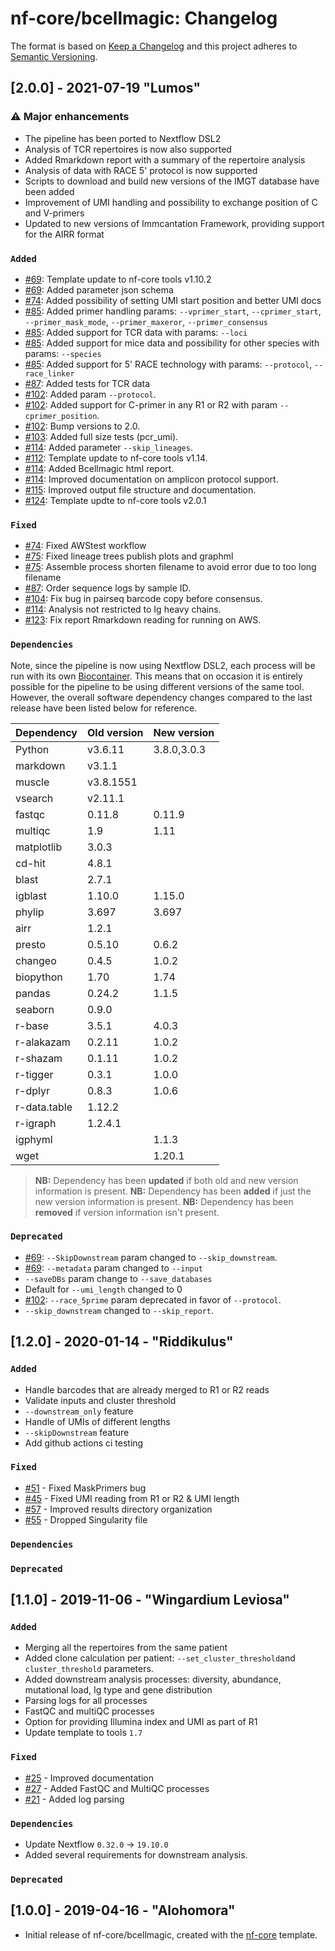 # nf-core/bcellmagic: Changelog

The format is based on [Keep a Changelog](http://keepachangelog.com/en/1.0.0/)
and this project adheres to [Semantic Versioning](http://semver.org/spec/v2.0.0.html).

## [2.0.0] - 2021-07-19 "Lumos"

### :warning: Major enhancements

* The pipeline has been ported to Nextflow DSL2
* Analysis of TCR repertoires is now also supported
* Added Rmarkdown report with a summary of the repertoire analysis
* Analysis of data with RACE 5' protocol is now supported
* Scripts to download and build new versions of the IMGT database have been added
* Improvement of UMI handling and possibility to exchange position of C and V-primers
* Updated to new versions of Immcantation Framework, providing support for the AIRR format

### `Added`

* [#69](https://github.com/nf-core/bcellmagic/pull/69): Template update to nf-core tools v1.10.2
* [#69](https://github.com/nf-core/bcellmagic/pull/69): Added parameter json schema
* [#74](https://github.com/nf-core/bcellmagic/pull/74): Added possibility of setting UMI start position and better UMI docs
* [#85](https://github.com/nf-core/bcellmagic/pull/85): Added primer handling params: `--vprimer_start`, `--cprimer_start`, `--primer_mask_mode`, `--primer_maxeror`, `--primer_consensus`
* [#85](https://github.com/nf-core/bcellmagic/pull/85): Added support for TCR data with params: `--loci`
* [#85](https://github.com/nf-core/bcellmagic/pull/85): Added support for mice data and possibility for other species with params: `--species`
* [#85](https://github.com/nf-core/bcellmagic/pull/85): Added support for 5' RACE technology with params: `--protocol`, `--race_linker`
* [#87](https://github.com/nf-core/bcellmagic/pull/87): Added tests for TCR data
* [#102](https://github.com/nf-core/bcellmagic/pull/102): Added param `--protocol`.
* [#102](https://github.com/nf-core/bcellmagic/pull/102): Added support for C-primer in any R1 or R2 with param `--cprimer_position`.
* [#102](https://github.com/nf-core/bcellmagic/pull/102): Bump versions to 2.0.
* [#103](https://github.com/nf-core/bcellmagic/pull/103): Added full size tests (pcr_umi).
* [#114](https://github.com/nf-core/bcellmagic/pull/114): Added parameter `--skip_lineages`.
* [#112](https://github.com/nf-core/bcellmagic/pull/112): Template update to nf-core tools v1.14.
* [#114](https://github.com/nf-core/bcellmagic/pull/114): Added Bcellmagic html report.
* [#114](https://github.com/nf-core/bcellmagic/pull/114): Improved documentation on amplicon protocol support.
* [#115](https://github.com/nf-core/bcellmagic/pull/115): Improved output file structure and documentation.
* [#124](https://github.com/nf-core/bcellmagic/pull/124): Template updte to nf-core tools v2.0.1

### `Fixed`

* [#74](https://github.com/nf-core/bcellmagic/pull/74): Fixed AWStest workflow
* [#75](https://github.com/nf-core/bcellmagic/pull/75): Fixed lineage trees publish plots and graphml
* [#75](https://github.com/nf-core/bcellmagic/pull/75): Assemble process shorten filename to avoid error due to too long filename
* [#87](https://github.com/nf-core/bcellmagic/pull/87): Order sequence logs by sample ID.
* [#104](https://github.com/nf-core/bcellmagic/pull/104): Fix bug in pairseq barcode copy before consensus.
* [#114](https://github.com/nf-core/bcellmagic/pull/114): Analysis not restricted to Ig heavy chains.
* [#123](https://github.com/nf-core/bcellmagic/pull/123): Fix report Rmarkdown reading for running on AWS.

### `Dependencies`

Note, since the pipeline is now using Nextflow DSL2, each process will be run with its own [Biocontainer](https://biocontainers.pro/#/registry). This means that on occasion it is entirely possible for the pipeline to be using different versions of the same tool. However, the overall software dependency changes compared to the last release have been listed below for reference.

| Dependency   | Old version | New version |
|--------------|-------------|-------------|
| Python       | v3.6.11     | 3.8.0,3.0.3 |
| markdown     | v3.1.1      |             |
| muscle       | v3.8.1551   |             |
| vsearch      | v2.11.1     |             |
| fastqc       | 0.11.8      | 0.11.9      |
| multiqc      | 1.9         | 1.11         |
| matplotlib   | 3.0.3       |             |
| cd-hit       | 4.8.1       |             |
| blast        | 2.7.1       |             |
| igblast      | 1.10.0      | 1.15.0      |
| phylip       | 3.697       | 3.697       |
| airr         | 1.2.1       |             |
| presto       | 0.5.10      | 0.6.2       |
| changeo      | 0.4.5       | 1.0.2       |
| biopython    | 1.70        | 1.74        |
| pandas       | 0.24.2      | 1.1.5       |
| seaborn      | 0.9.0       |             |
| r-base       | 3.5.1       | 4.0.3       |
| r-alakazam   | 0.2.11      | 1.0.2       |
| r-shazam     | 0.1.11      | 1.0.2       |
| r-tigger     | 0.3.1       | 1.0.0       |
| r-dplyr      | 0.8.3       | 1.0.6       |
| r-data.table | 1.12.2      |             |
| r-igraph     | 1.2.4.1     |             |
| igphyml      |             | 1.1.3       |
| wget         |             | 1.20.1      |

> **NB:** Dependency has been __updated__ if both old and new version information is present.
> **NB:** Dependency has been __added__ if just the new version information is present.
> **NB:** Dependency has been __removed__ if version information isn't present.

### `Deprecated`

* [#69](https://github.com/nf-core/bcellmagic/pull/69): `--SkipDownstream` param changed to `--skip_downstream`.
* [#69](https://github.com/nf-core/bcellmagic/pull/69): `--metadata` param changed to `--input`
* `--saveDBs` param change to `--save_databases`
* Default for `--umi_length` changed to 0
* [#102](https://github.com/nf-core/bcellmagic/pull/102): `--race_5prime` param deprecated in favor of `--protocol`.
* `--skip_downstream` changed to `--skip_report`.

## [1.2.0] - 2020-01-14 - "Riddikulus"

### `Added`

* Handle barcodes that are already merged to R1 or R2 reads
* Validate inputs and cluster threshold
* `--downstream_only` feature
* Handle of UMIs of different lengths
* `--skipDownstream` feature
* Add github actions ci testing

### `Fixed`

* [#51](https://github.com/nf-core/bcellmagic/issues/51) - Fixed MaskPrimers bug
* [#45](https://github.com/nf-core/bcellmagic/issues/45) - Fixed UMI reading from R1 or R2 & UMI length
* [#57](https://github.com/nf-core/bcellmagic/issues/57) - Improved results directory organization
* [#55](https://github.com/nf-core/bcellmagic/issues/55) - Dropped Singularity file

### `Dependencies`

### `Deprecated`

## [1.1.0] - 2019-11-06 - "Wingardium Leviosa"

### `Added`

* Merging all the repertoires from the same patient
* Added clone calculation per patient: `--set_cluster_threshold`and `cluster_threshold` parameters.
* Added downstream analysis processes: diversity, abundance, mutational load, Ig type and gene distribution
* Parsing logs for all processes
* FastQC and multiQC processes
* Option for providing Illumina index and UMI as part of R1
* Update template to tools `1.7`

### `Fixed`

* [#25](https://github.com/nf-core/bcellmagic/issues/25) - Improved documentation
* [#27](https://github.com/nf-core/bcellmagic/issues/27) - Added FastQC and MultiQC processes
* [#21](https://github.com/nf-core/bcellmagic/issues/21) - Added log parsing

### `Dependencies`

* Update Nextflow `0.32.0` -> `19.10.0`
* Added several requirements for downstream analysis.

### `Deprecated`

## [1.0.0] - 2019-04-16 - "Alohomora"

* Initial release of nf-core/bcellmagic, created with the [nf-core](http://nf-co.re/) template.
